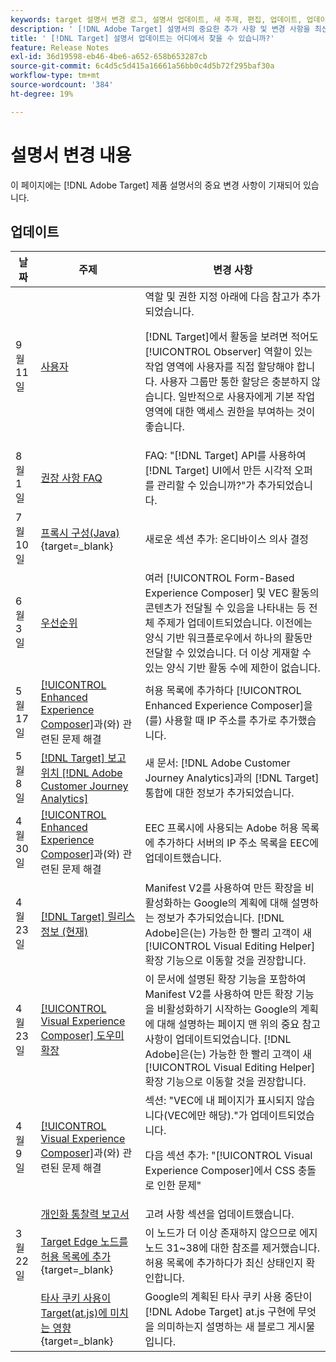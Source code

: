 ```yaml
---
keywords: target 설명서 변경 로그, 설명서 업데이트, 새 주제, 편집, 업데이트, 업데이트
description: ' [!DNL Adobe Target] 설명서의 중요한 추가 사항 및 변경 사항을 최신 상태로 유지하십시오.'
title: ' [!DNL Target] 설명서 업데이트는 어디에서 찾을 수 있습니까?'
feature: Release Notes
exl-id: 36d19598-eb46-4be6-a652-658b653287cb
source-git-commit: 6c4d5c5d415a16661a56bb0c4d5b72f295baf30a
workflow-type: tm+mt
source-wordcount: '384'
ht-degree: 19%

---
```


# 설명서 변경 내용

이 페이지에는 [!DNL Adobe Target] 제품 설명서의 중요 변경 사항이 기재되어 있습니다.

## 업데이트

| 날짜 | 주제 | 변경 사항 |
|--- |--- |--- |
| 9월 11일 | [사용자](/help/main/administrating-target/c-user-management/c-user-management/user-management.md) | 역할 및 권한 지정 아래에 다음 참고가 추가되었습니다.<P> [!DNL Target]에서 활동을 보려면 적어도 [!UICONTROL Observer] 역할이 있는 작업 영역에 사용자를 직접 할당해야 합니다. 사용자 그룹만 통한 할당은 충분하지 않습니다. 일반적으로 사용자에게 기본 작업 영역에 대한 액세스 권한을 부여하는 것이 좋습니다. |
| 8월 1일 | [권장 사항 FAQ](/help/main/c-recommendations/c-recommendations-faq/recommendations-faq.md) | FAQ: &quot;[!DNL Target] API를 사용하여 [!DNL Target] UI에서 만든 시각적 오퍼를 관리할 수 있습니까?&quot;가 추가되었습니다. |
| 7월 10일 | [프록시 구성(Java)](https://experienceleague.adobe.com/en/docs/target-dev/developer/server-side/java/proxy-configuration){target=_blank} | 새로운 섹션 추가: 온디바이스 의사 결정 |
| 6월 3일 | [우선순위](/help/main/c-activities/priority.md) | 여러 [!UICONTROL Form-Based Experience Composer] 및 VEC 활동의 콘텐츠가 전달될 수 있음을 나타내는 등 전체 주제가 업데이트되었습니다. 이전에는 양식 기반 워크플로우에서 하나의 활동만 전달할 수 있었습니다. 더 이상 게재할 수 있는 양식 기반 활동 수에 제한이 없습니다. |
| 5월 17일 | [[!UICONTROL Enhanced Experience Composer]](/help/main/c-experiences/c-visual-experience-composer/r-troubleshoot-composer/troubleshooting-issues-related-to-the-enhanced-experience-composer-eec.md)과(와) 관련된 문제 해결 | 허용 목록에 추가하다 [!UICONTROL Enhanced Experience Composer]을(를) 사용할 때 IP 주소를 추가로 추가했습니다. |
| 5월 8일 | [[!DNL Target] 보고 위치 [!DNL Adobe Customer Journey Analytics]](/help/main/c-integrating-target-with-mac/cja/target-reporting-in-cja.md) | 새 문서: [!DNL Adobe Customer Journey Analytics]과의 [!DNL Target] 통합에 대한 정보가 추가되었습니다. |
| 4월 30일 | [[!UICONTROL Enhanced Experience Composer]](/help/main/c-experiences/c-visual-experience-composer/r-troubleshoot-composer/troubleshooting-issues-related-to-the-enhanced-experience-composer-eec.md)과(와) 관련된 문제 해결 | EEC 프록시에 사용되는 Adobe 허용 목록에 추가하다 서버의 IP 주소 목록을 EEC에 업데이트했습니다. |
| 4월 23일 | [[!DNL Target] 릴리스 정보 (현재)](/help/main/r-release-notes/release-notes.md) | Manifest V2를 사용하여 만든 확장을 비활성화하는 Google의 계획에 대해 설명하는 정보가 추가되었습니다. [!DNL Adobe]은(는) 가능한 한 빨리 고객이 새 [!UICONTROL Visual Editing Helper] 확장 기능으로 이동할 것을 권장합니다. |
| 4월 23일 | [[!UICONTROL Visual Experience Composer] 도우미 확장](/help/main/c-experiences/c-visual-experience-composer/r-troubleshoot-composer/vec-helper-browser-extension.md) | 이 문서에 설명된 확장 기능을 포함하여 Manifest V2를 사용하여 만든 확장 기능을 비활성화하기 시작하는 Google의 계획에 대해 설명하는 페이지 맨 위의 중요 참고 사항이 업데이트되었습니다. [!DNL Adobe]은(는) 가능한 한 빨리 고객이 새 [!UICONTROL Visual Editing Helper] 확장 기능으로 이동할 것을 권장합니다. |
| 4월 9일 | [[!UICONTROL Visual Experience Composer]](/help/main/c-experiences/c-visual-experience-composer/r-troubleshoot-composer/troubleshooting-issues-related-to-the-visual-experience-composer-vec.md)과(와) 관련된 문제 해결 | 섹션: &quot;VEC에 내 페이지가 표시되지 않습니다(VEC에만 해당).&quot;가 업데이트되었습니다.<P>다음 섹션 추가: &quot;[!UICONTROL Visual Experience Composer]에서 CSS 충돌로 인한 문제&quot; |
|  | [개인화 통찰력 보고서](/help/main/c-reports/c-personalization-insights-reports/personalization-insights-reports.md) | 고려 사항 섹션을 업데이트했습니다. |
| 3월 22일 | [Target Edge 노드를 허용 목록에 추가](https://experienceleague.adobe.com/en/docs/target-dev/developer/implementation/privacy/allowlist-edges){target=_blank} | 이 노드가 더 이상 존재하지 않으므로 에지 노드 31~38에 대한 참조를 제거했습니다. 허용 목록에 추가하다가 최신 상태인지 확인합니다. |
|  | [타사 쿠키 사용이 Target(at.js)에 미치는 영향](https://experienceleague.adobe.com/docs/target-dev/assets/third_party_cookie_deprecation){target=_blank} | Google의 계획된 타사 쿠키 사용 중단이 [!DNL Adobe Target] at.js 구현에 무엇을 의미하는지 설명하는 새 블로그 게시물입니다. |